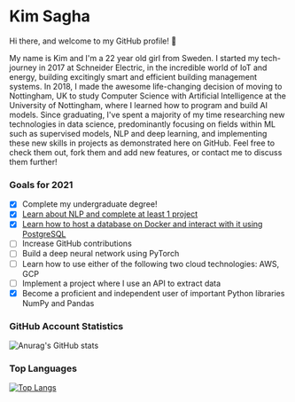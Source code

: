 # **Kim Sagha**


Hi there, and welcome to my GitHub profile! 👋

My name is Kim and I'm a 22 year old girl from Sweden. I started my tech-journey in 2017 at Schneider Electric, in the incredible world of IoT and energy, building excitingly smart and efficient building management systems. In 2018, I made the awesome life-changing decision of moving to Nottingham, UK to study Computer Science with Artificial Intelligence at the University of Nottingham, where I learned how to program and build AI models. Since graduating, I've spent a majority of my time researching new technologies in data science, predominantly focusing on fields within ML such as supervised models, NLP and deep learning, and implementing these new skills in projects as demonstrated here on GitHub. Feel free to check them out, fork them and add new features, or contact me to discuss them further!

### Goals for 2021
- [x] Complete my undergraduate degree!
- [x] [Learn about NLP and complete at least 1 project](https://github.com/kimsagha/NLP_Sentiment_Analysis)
- [x] [Learn how to host a database on Docker and interact with it using PostgreSQL](https://github.com/kimsagha/DB_Transaction_analysis)
- [ ] Increase GitHub contributions
- [ ] Build a deep neural network using PyTorch
- [ ] Learn how to use either of the following two cloud technologies: AWS, GCP
- [ ] Implement a project where I use an API to extract data
- [x] Become a proficient and independent user of important Python libraries NumPy and Pandas

### GitHub Account Statistics
![Anurag's GitHub stats](https://github-readme-stats.vercel.app/api?username=kimsagha&hide=issues&show_icons=true&theme=graywhite)

### Top Languages
[![Top Langs](https://github-readme-stats.vercel.app/api/top-langs/?username=kimsagha&layout=compact&title_color=000000)](https://github.com/anuraghazra/github-readme-stats)
<!--
https://github.com/codeSTACKr/codeSTACKr
-->
